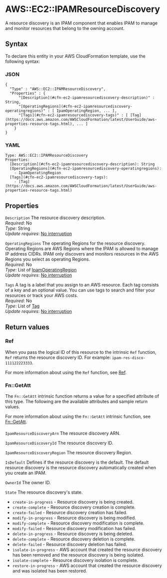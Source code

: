# AWS::EC2::IPAMResourceDiscovery<a name="aws-resource-ec2-ipamresourcediscovery"></a>

A resource discovery is an IPAM component that enables IPAM to manage and monitor resources that belong to the owning account\.

## Syntax<a name="aws-resource-ec2-ipamresourcediscovery-syntax"></a>

To declare this entity in your AWS CloudFormation template, use the following syntax:

### JSON<a name="aws-resource-ec2-ipamresourcediscovery-syntax.json"></a>

```
{
  "Type" : "AWS::EC2::IPAMResourceDiscovery",
  "Properties" : {
      "[Description](#cfn-ec2-ipamresourcediscovery-description)" : String,
      "[OperatingRegions](#cfn-ec2-ipamresourcediscovery-operatingregions)" : [ IpamOperatingRegion, ... ],
      "[Tags](#cfn-ec2-ipamresourcediscovery-tags)" : [ [Tag](https://docs.aws.amazon.com/AWSCloudFormation/latest/UserGuide/aws-properties-resource-tags.html), ... ]
    }
}
```

### YAML<a name="aws-resource-ec2-ipamresourcediscovery-syntax.yaml"></a>

```
Type: AWS::EC2::IPAMResourceDiscovery
Properties:
  [Description](#cfn-ec2-ipamresourcediscovery-description): String
  [OperatingRegions](#cfn-ec2-ipamresourcediscovery-operatingregions):
    - IpamOperatingRegion
  [Tags](#cfn-ec2-ipamresourcediscovery-tags):
    - [Tag](https://docs.aws.amazon.com/AWSCloudFormation/latest/UserGuide/aws-properties-resource-tags.html)
```

## Properties<a name="aws-resource-ec2-ipamresourcediscovery-properties"></a>

`Description` <a name="cfn-ec2-ipamresourcediscovery-description"></a>
The resource discovery description\.  
_Required_: No  
_Type_: String  
_Update requires_: [No interruption](https://docs.aws.amazon.com/AWSCloudFormation/latest/UserGuide/using-cfn-updating-stacks-update-behaviors.html#update-no-interrupt)

`OperatingRegions` <a name="cfn-ec2-ipamresourcediscovery-operatingregions"></a>
The operating Regions for the resource discovery\. Operating Regions are AWS Regions where the IPAM is allowed to manage IP address CIDRs\. IPAM only discovers and monitors resources in the AWS Regions you select as operating Regions\.  
_Required_: No  
_Type_: List of [IpamOperatingRegion](aws-properties-ec2-ipamresourcediscovery-ipamoperatingregion.md)  
_Update requires_: [No interruption](https://docs.aws.amazon.com/AWSCloudFormation/latest/UserGuide/using-cfn-updating-stacks-update-behaviors.html#update-no-interrupt)

`Tags` <a name="cfn-ec2-ipamresourcediscovery-tags"></a>
A tag is a label that you assign to an AWS resource\. Each tag consists of a key and an optional value\. You can use tags to search and filter your resources or track your AWS costs\.  
_Required_: No  
_Type_: List of [Tag](https://docs.aws.amazon.com/AWSCloudFormation/latest/UserGuide/aws-properties-resource-tags.html)  
_Update requires_: [No interruption](https://docs.aws.amazon.com/AWSCloudFormation/latest/UserGuide/using-cfn-updating-stacks-update-behaviors.html#update-no-interrupt)

## Return values<a name="aws-resource-ec2-ipamresourcediscovery-return-values"></a>

### Ref<a name="aws-resource-ec2-ipamresourcediscovery-return-values-ref"></a>

When you pass the logical ID of this resource to the intrinsic `Ref` function, `Ref` returns the resource discovery ID\. For example: `ipam-res-disco-111122223333`\.

For more information about using the `Ref` function, see [Ref](https://docs.aws.amazon.com/AWSCloudFormation/latest/UserGuide/intrinsic-function-reference-ref.html)\.

### Fn::GetAtt<a name="aws-resource-ec2-ipamresourcediscovery-return-values-fn--getatt"></a>

The `Fn::GetAtt` intrinsic function returns a value for a specified attribute of this type\. The following are the available attributes and sample return values\.

For more information about using the `Fn::GetAtt` intrinsic function, see [Fn::GetAtt](https://docs.aws.amazon.com/AWSCloudFormation/latest/UserGuide/intrinsic-function-reference-getatt.html)\.

#### <a name="aws-resource-ec2-ipamresourcediscovery-return-values-fn--getatt-fn--getatt"></a>

`IpamResourceDiscoveryArn` <a name="IpamResourceDiscoveryArn-fn::getatt"></a>
The resource discovery ARN\.

`IpamResourceDiscoveryId` <a name="IpamResourceDiscoveryId-fn::getatt"></a>
The resource discovery ID\.

`IpamResourceDiscoveryRegion` <a name="IpamResourceDiscoveryRegion-fn::getatt"></a>
The resource discovery Region\.

`IsDefault` <a name="IsDefault-fn::getatt"></a>
Defines if the resource discovery is the default\. The default resource discovery is the resource discovery automatically created when you create an IPAM\.

`OwnerId` <a name="OwnerId-fn::getatt"></a>
The owner ID\.

`State` <a name="State-fn::getatt"></a>
The resource discovery's state\.

- `create-in-progress` \- Resource discovery is being created\.
- `create-complete` \- Resource discovery creation is complete\.
- `create-failed` \- Resource discovery creation has failed\.
- `modify-in-progress` \- Resource discovery is being modified\.
- `modify-complete` \- Resource discovery modification is complete\.
- `modify-failed` \- Resource discovery modification has failed\.
- `delete-in-progress` \- Resource discovery is being deleted\.
- `delete-complete` \- Resource discovery deletion is complete\.
- `delete-failed` \- Resource discovery deletion has failed\.
- `isolate-in-progress` \- AWS account that created the resource discovery has been removed and the resource discovery is being isolated\.
- `isolate-complete` \- Resource discovery isolation is complete\.
- `restore-in-progress` \- AWS account that created the resource discovery and was isolated has been restored\.
